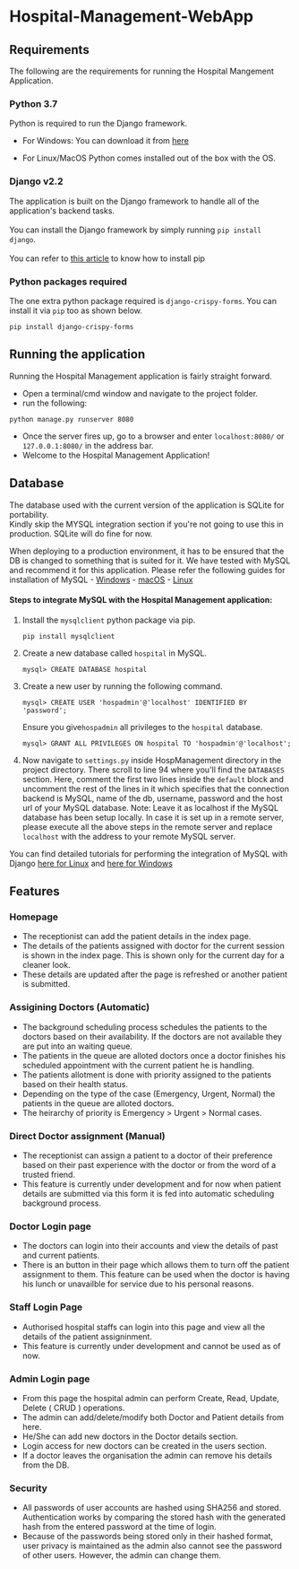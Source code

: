 # Hospital-Management-WebApp

## Requirements
The following are the requirements for running the Hospital Mangement Application.

### Python 3.7
Python is required to run the Django framework.
- For Windows:
    You can download it from [here](https://www.python.org/downloads/windows/ "Python for Windows")
    
- For Linux/MacOS
    Python comes installed out of the box with the OS.

### Django v2.2

The application is built on the Django framework to handle all of the application's backend tasks.<br><br>
You can install the Django framework by simply running `pip install django`.<br><br>
You can refer to [this article](https://www.makeuseof.com/tag/install-pip-for-python/ "Installing pip") to know how to install pip

### Python packages required

The one extra python package required is `django-crispy-forms`.
You can install it via `pip` too as shown below.
```
pip install django-crispy-forms
```

## Running the application

Running the Hospital Management application is fairly straight forward.
- Open a terminal/cmd window and navigate to the project folder.
- run the following:
```
python manage.py runserver 8080
```
- Once the server fires up, go to a browser and enter `localhost:8080/` or `127.0.0.1:8080/` in the address bar.
- Welcome to the Hospital Management Application!

## Database

The database used with the current version of the application is SQLite for portability. <br>Kindly skip the MYSQL integration section if you're not going to use this in production. SQLite will do fine for now.

When deploying to a production environment, it has to be ensured that the DB is changed to something that is suited for it. We have tested with MySQL and recommend it for this application.
Please refer the following guides for installation of MySQL
    - [Windows](https://dev.mysql.com/doc/refman/8.0/en/windows-installation.html "Install MySQL on Windows")
    - [macOS](https://dev.mysql.com/doc/refman/8.0/en/osx-installation.html "Install MySQL on macOS")
    - [Linux](https://www.digitalocean.com/community/tutorials/how-to-install-the-latest-mysql-on-ubuntu-18-04#step-2-%E2%80%94-installing-mysql "Install MySQL on Linux(Ubuntu 18.04)")

#### Steps to integrate MySQL with the Hospital Management application:

1. Install the `mysqlclient` python package via pip.
    ```
    pip install mysqlclient
    ```
2. Create a new database called `hospital` in MySQL.
    ```
    mysql> CREATE DATABASE hospital
    ```
3. Create a new user by running the following command.
    ```
    mysql> CREATE USER 'hospadmin'@'localhost' IDENTIFIED BY 'password';
    ```
   Ensure you give`hospadmin` all privileges to the `hospital` database.
   ```
   mysql> GRANT ALL PRIVILEGES ON hospital TO 'hospadmin'@'localhost';
   ```
4. Now navigate to `settings.py` inside HospManagement directory in the project directory. There scroll to line 94 where you'll find the `DATABASES` section.
    Here, comment the first two lines inside the `default` block and uncomment the rest of the lines in it which specifies that the connection backend is MySQL, name of the db, username, password and the host url of your MySQL database.
    Note: Leave it as localhost if the MySQL database has been setup locally. In case it is set up in a remote server, please execute all the above steps in the remote server and replace `localhost` with the address to your remote MySQL server.
    
You can find detailed tutorials for performing the integration of MySQL with Django [here for Linux](https://www.digitalocean.com/community/tutorials/how-to-create-a-django-app-and-connect-it-to-a-database "Integrate MySQL DB with Django in Linux(Ubuntu 18.04)") and [here for Windows](https://medium.com/@bencleary/django-mysql-for-windows-528272b3169b "Integrate MySQL DB with Django in Windows")

## Features
### Homepage
- The receptionist can add the patient details in the index page. 
- The details of the patients assigned with doctor for the current session is shown in the index page. This is shown only for the current day for a cleaner look.
- These details are updated after the page is refreshed or another patient is submitted.

### Assigining Doctors (Automatic)
- The background scheduling process schedules the patients to the doctors based on their availability. If the doctors are not available they are put into an waiting queue.
- The patients in the queue are alloted doctors once a doctor finishes his scheduled appointment with the current patient he is handling.
- The patients allotment is done with priority assigned to the patients based on their health status.
- Depending on the type of the case (Emergency, Urgent, Normal) the patients in the queue are alloted doctors.
- The heirarchy of priority is Emergency > Urgent > Normal cases.

### Direct Doctor assignment (Manual)
- The receptionist can assign a patient to a doctor of their preference based on their past experience with the doctor or from the word of a trusted friend.
- This feature is currently under development and for now when patient details are submitted via this form it is fed into automatic scheduling background process.

### Doctor Login page
- The doctors can login into their accounts and view the details of past and current patients. 
- There is an button in their page which allows them to turn off the patient assignment to them. This feature can be used when the doctor is having his lunch or unavailble for service due to his personal reasons.

### Staff Login Page
- Authorised hospital staffs can login into this page and view all the details of the patient assigninment.
- This feature is currently under development and cannot be used as of now.

### Admin Login page
- From this page the hospital admin can perform Create, Read, Update, Delete ( CRUD ) operations.
- The admin can add/delete/modify both Doctor and Patient details from here.
- He/She can add new doctors in the Doctor details section.
- Login access for new doctors can be created in the users section.
- If a doctor leaves the organisation the admin can remove his details from the DB.

### Security
- All passwords of user accounts are hashed using SHA256 and stored. Authentication works by comparing the stored hash with the generated hash from the entered password at the time of login.
- Because of the passwords being stored only in their hashed format, user privacy is maintained as the admin also cannot see the password of other users. However, the admin can change them.
